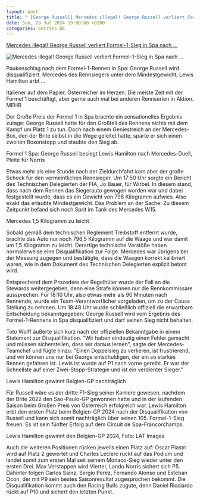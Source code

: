 ```yaml
---
layout: post
title: " [George Russell] Mercedes illegal! George Russell verliert Formel-1-Sieg in Spa nach ..."
date: Sun, 28 Jul 2024 19:00:00 +0200
categories: entries DE
---
```

[Mercedes illegal! George Russell verliert Formel-1-Sieg in Spa nach ...](https://www.motorsport-magazin.com/formel1/news-289854-mercedes-illegal-george-russell-verliert-formel-1-sieg-in-spa-nach-disqualifikation/)

![Mercedes illegal! George Russell verliert Formel-1-Sieg in Spa nach ...](https://images.motorsport-magazin.com/images/1200/570/q_80/s_fb/1080395.jpg)

Paukenschlag nach dem Formel-1-Rennen in Spa: George Russell wird disqualifiziert. Mercedes des Rennsiegers unter dem Mindestgewicht, Lewis Hamilton erbt ...

Italiener auf dem Papier, Österreicher im Herzen. Die meiste Zeit mit der Formel 1 beschäftigt, aber gerne auch mal bei anderen Rennserien in Aktion. MEHR

Der Große Preis der Formel 1 in Spa brachte ein sensationelles Ergebnis zutage: George Russell hatte für den Großteil des Rennens nichts mit dem Kampf um Platz 1 zu tun. Doch nach einem Geniestreich an der Mercedes-Box, den der Brite selbst in die Wege geleitet hatte, sparte er sich einen zweiten Boxenstopp und staubte den Sieg ab.

Formel 1 Spa: George Russell besiegt Lewis Hamilton nach Mercedes-Duell, Pleite für Norris

Etwas mehr als eine Stunde nach der Zieldurchfahrt kam aber der große Schock für den vermeintlichen Rennsieger. Um 17:50 Uhr sorgte ein Bericht des Technischen Delegierten der FIA, Jo Bauer, für Wirbel. In diesem stand, dass nach dem Rennen das Siegerauto gewogen worden war und dabei festgestellt wurde, dass es ein Gewicht von 798 Kilogramm aufwies. Also exakt das erlaubte Mindestgewicht. Das Problem an der Sache: Zu diesem Zeitpunkt befand sich noch Sprit im Tank des Mercedes W15.

Mercedes 1,5 Kilogramm zu leicht

Sobald gemäß dem technischen Reglement Treibstoff entfernt wurde, brachte das Auto nur noch 796,5 Kilogramm auf die Waage und war damit um 1,5 Kilogramm zu leicht. Derartige technische Verstöße haben normalerweise eine Disqualifikation zur Folge. Mercedes war übrigens bei der Messung zugegen und bestätigte, dass die Waagen korrekt kalibriert waren, wie in dem Dokument des Technischen Delegierten explizit betont wird.

Entsprechend dem Prozedere der Regelhüter wurde der Fall an die Stewards weitergegeben, denn eine Strafe können nur die Rennkommissare aussprechen. Für 18:10 Uhr, also etwas mehr als 90 Minuten nach Rennende, wurde ein Team-Verantwortlicher vorgeladen, um zu der Causa Stellung zu nehmen. Um 18:48 Uhr wurde schließlich offiziell die erwartbare Entscheidung bekanntgegeben: George Russell wird vom Ergebnis des Formel-1-Rennens in Spa disqualifiziert und darf seinen Sieg nicht behalten.

Toto Wolff äußerte sich kurz nach der offiziellen Bekanntgabe in einem Statement zur Disqualifikation. "Wir haben eindeutig einen Fehler gemacht und müssen sicherstellen, dass wir daraus lernen", sagte der Mercedes-Teamchef und fügte hinzu: "Einen Doppelsieg zu verlieren, ist frustrierend, und wir können uns nur bei George entschuldigen, der ein so starkes Rennen gefahren ist. Lewis ist wurde auf P1 nach vorne gereiht. Er war der Schnellste auf einer Zwei-Stopp-Strategie und ist ein verdienter Sieger."

Lewis Hamilton gewinnt Belgien-GP nachträglich

Für Russell wäre es der dritte F1-Sieg seiner Karriere gewesen, nachdem der Brite 2022 den Sao-Paulo-GP gewonnen hatte und in der laufenden Saison beim Großen Preis von Österreich erfolgreich war. Lewis Hamilton erbt den ersten Platz beim Belgien-GP 2024 nach der Disqualifikation von Russell und kann sich somit nachträglich über seinen 105. Formel-1-Sieg freuen. Es ist sein fünfter Erfolg auf dem Circuit de Spa-Francorchamps.

Lewis Hamilton gewinnt den Belgien-GP 2024, Foto: LAT Images

Auch die weiteren Positionen rücken jeweils einen Platz auf: Oscar Piastri wird auf Platz 2 gewertet und Charles Leclerc rückt auf das Podium und landet somit zum ersten Mal seit seinem Monaco-Sieg wieder unter den ersten Drei. Max Verstappen wird Vierter, Lando Norris sichert sich P5. Dahinter folgen Carlos Sainz, Sergio Perez, Fernando Alonso und Esteban Ocon, der mit P9 sein bestes Saisonresultat zugesprochen bekommt. Die Disqualifikation kommt auch den Racing Bulls zugute, denn Daniel Ricciardo rückt auf P10 und sichert den letzten Punkt.

